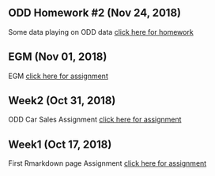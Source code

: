## ODD Homework #2  (Nov 24, 2018)
Some data playing on ODD data [click here for homework](odd2/odd2.html)

## EGM  (Nov 01, 2018)
EGM [click here for assignment](EGM/Gokce_Omer_Kadir.html)

## Week2  (Oct 31, 2018)
ODD Car Sales Assignment [click here for assignment](Week2/Odd_Retail_Sales_2017_08.html)

## Week1 (Oct 17, 2018)
First Rmarkdown page Assignment [click here for assignment](Assignment1.html)

